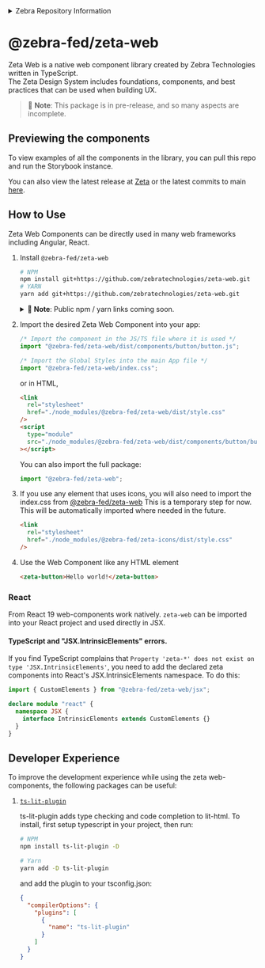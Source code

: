<details class="repo-header">
    <summary>Zebra Repository Information</summary>
    <ul>
        <li> Zebra Business Unit : DMO - Innovation & Design</li> 
        <li> Zebra Manager : ncvt73 </li>
        <li> Zebra Repo Admin: ncvt73 </li>
        <li> Zebra Jira Project ID: UX </li>
        <li> Product: Zebra Design System (Zeta) - Web Components Library </li>
        <li> Topics: none </li>
    </ul>
</details>

<h1 class='sbdocs-title'>@zebra-fed/zeta-web</h1>

Zeta Web is a native web component library created by Zebra Technologies written in TypeScript.  
The Zeta Design System includes foundations, components, and best practices that can be used when building UX.

> 🚧 **Note**: This package is in pre-release, and so many aspects are incomplete.

## Previewing the components

To view examples of all the components in the library, you can pull this repo and run the Storybook instance.

You can also view the latest release at [Zeta](https://zeta-ds.web.app/) or the latest commits to main [here](https://zeta-web-main.web.app/).

## How to Use

Zeta Web Components can be directly used in many web frameworks including Angular, React.

1. Install `@zebra-fed/zeta-web`

   ```sh
   # NPM
   npm install git+https://github.com/zebratechnologies/zeta-web.git
   # YARN
   yarn add git+https://github.com/zebratechnologies/zeta-web.git
   ```

   <details>
   <summary>🚧 <b>Note</b>: Public npm / yarn links coming soon.</summary>

   ```sh
   # Future install instructions
   # NPM
   npm install @zebra-fed/zeta-web
   # YARN
   yarn add @zebra-fed/zeta-web
   ```

   </details>

2. Import the desired Zeta Web Component into your app:

   ```js
   /* Import the component in the JS/TS file where it is used */
   import "@zebra-fed/zeta-web/dist/components/button/button.js";

   /* Import the Global Styles into the main App file */
   import "@zebra-fed/zeta-web/index.css";
   ```

   or in HTML,

   ```html
   <link
     rel="stylesheet"
     href="./node_modules/@zebra-fed/zeta-web/dist/style.css"
   />
   <script
     type="module"
     src="./node_modules/@zebra-fed/zeta-web/dist/components/button/button.js"
   ></script>
   ```

   You can also import the full package:

   ```js
   import "@zebra-fed/zeta-web";
   ```

3. If you use any element that uses icons, you will also need to import the index.css from [@zebra-fed/zeta-web](https://www.npmjs.com/package/@zebra-fed/zeta-icons)
   This is a temporary step for now. This will be automatically imported where needed in the future.

   ```html
   <link
     rel="stylesheet"
     href="./node_modules/@zebra-fed/zeta-icons/dist/style.css"
   />
   ```

4. Use the Web Component like any HTML element

   ```html
   <zeta-button>Hello world!</zeta-button>
   ```

### React

From React 19 web-components work natively. `zeta-web` can be imported into your React project and used directly in JSX.

#### TypeScript and "JSX.IntrinsicElements" errors.

If you find TypeScript complains that `Property 'zeta-*' does not exist on type 'JSX.IntrinsicElements'`, you need to add the declared zeta components into React's JSX.IntrinsicElements namespace. To do this:

```ts
import { CustomElements } from "@zebra-fed/zeta-web/jsx";

declare module "react" {
  namespace JSX {
    interface IntrinsicElements extends CustomElements {}
  }
}
```

## Developer Experience

To improve the development experience while using the zeta web-components, the following packages can be useful:

1. [`ts-lit-plugin`](https://www.npmjs.com/package/ts-lit-plugin)

   ts-lit-plugin adds type checking and code completion to lit-html. To install, first setup typescript in your project, then run:

   ```bash
   # NPM
   npm install ts-lit-plugin -D

   # Yarn
   yarn add -D ts-lit-plugin
   ```

   and add the plugin to your tsconfig.json:

   ```json
   {
     "compilerOptions": {
       "plugins": [
         {
           "name": "ts-lit-plugin"
         }
       ]
     }
   }
   ```
